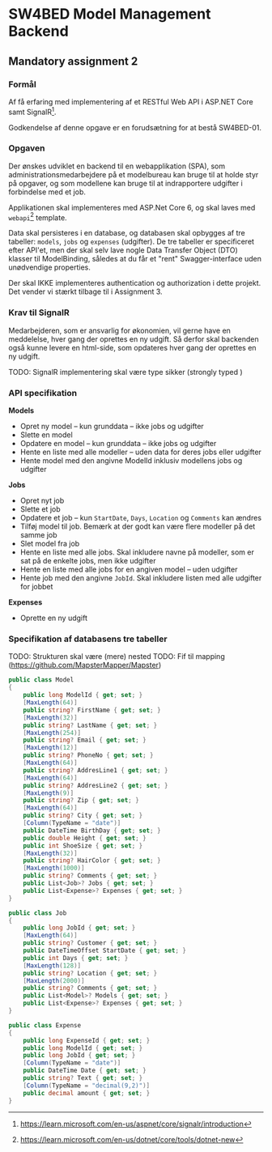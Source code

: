 # SW4BED Model Management Backend 
## Mandatory assignment 2

###  Formål
Af få erfaring med implementering af et RESTful Web API i ASP.NET Core samt SignalR[^2].

Godkendelse af denne opgave er en forudsætning for at bestå SW4BED-01.

### Opgaven
Der ønskes udviklet en backend til en webapplikation (SPA), som administrationsmedarbejdere på et modelbureau kan bruge til at holde styr på opgaver, og som modellene kan bruge til at indrapportere udgifter i forbindelse med et job.  

Applikationen skal implementeres med ASP.Net Core 6, og skal laves med `webapi`[^1] template.

Data skal persisteres i en database, og databasen skal opbygges af tre tabeller: `models`, `jobs` og `expenses` (udgifter). De tre tabeller er specificeret efter API'et, men der skal selv lave nogle Data Transfer Object (DTO) klasser til ModelBinding, således at du får et "rent" Swagger-interface uden unødvendige properties. 

Der skal IKKE implementeres authentication og authorization i dette projekt. Det vender vi stærkt tilbage til i Assignment 3.

### Krav til SignalR
Medarbejderen, som er ansvarlig for økonomien, vil gerne have en meddelelse, hver gang der oprettes en ny udgift. Så derfor skal backenden også kunne levere en html-side, som opdateres hver gang der oprettes en ny udgift.

TODO: SignalR implementering skal være type sikker (strongly typed )

### API specifikation

**Models**
- Opret ny model – kun grunddata – ikke jobs og udgifter
- Slette en model
- Opdatere en model – kun grunddata – ikke jobs og udgifter
- Hente en liste med alle modeller – uden data for deres jobs eller udgifter
- Hente model med den angivne ModelId inklusiv modellens jobs og udgifter

**Jobs**
- Opret nyt job
- Slette et job
- Opdatere et job – kun `StartDate`, `Days`, `Location` og `Comments` kan ændres
- Tilføj model til job. Bemærk at der godt kan være flere modeller på det samme job
- Slet model fra job
- Hente en liste med alle jobs. Skal inkludere navne på modeller, som er sat på de enkelte jobs, men ikke udgifter
- Hente en liste med alle jobs for en angiven model – uden udgifter
- Hente job med den angivne `JobId`. Skal inkludere listen med alle udgifter for jobbet
    
**Expenses**
- Oprette en ny udgift

### Specifikation af databasens tre tabeller

TODO: Strukturen skal være (mere) nested
TODO: Fif til mapping (https://github.com/MapsterMapper/Mapster)

```csharp
public class Model
{
	public long ModelId { get; set; }
	[MaxLength(64)]
	public string? FirstName { get; set; }
	[MaxLength(32)]
	public string? LastName { get; set; } 
	[MaxLength(254)]  
	public string? Email { get; set; } 
	[MaxLength(12)]
	public string? PhoneNo { get; set; }
	[MaxLength(64)]
	public string? AddresLine1 { get; set; }
	[MaxLength(64)]
	public string? AddresLine2 { get; set; }
	[MaxLength(9)]
	public string? Zip { get; set; }
	[MaxLength(64)]
	public string? City { get; set; } 
	[Column(TypeName = "date")]  
	public DateTime BirthDay { get; set; } 
	public double Height { get; set; } 
	public int ShoeSize { get; set; } 
	[MaxLength(32)]
	public string? HairColor { get; set; } 
	[MaxLength(1000)]  
	public string? Comments { get; set; }
	public List<Job>? Jobs { get; set; } 
	public List<Expense>? Expenses { get; set; }
}
```

```csharp
public class Job
{
	public long JobId { get; set; } 
	[MaxLength(64)]  
	public string? Customer { get; set; }  
	public DateTimeOffset StartDate { get; set; } 
	public int Days { get; set; } 
	[MaxLength(128)]
	public string? Location { get; set; } 
	[MaxLength(2000)]  
	public string? Comments { get; set; }
	public List<Model>? Models { get; set; }
	public List<Expense>? Expenses { get; set; }
}

```

```csharp
public class Expense
{
	public long ExpenseId { get; set; } 
	public long ModelId { get; set; } 
	public long JobId { get; set; } 
	[Column(TypeName = "date")]
	public DateTime Date { get; set; }
	public string? Text { get; set; }
	[Column(TypeName = "decimal(9,2)")]
	public decimal amount { get; set; }
}
```

[^1]: https://learn.microsoft.com/en-us/dotnet/core/tools/dotnet-new
[^2]: https://learn.microsoft.com/en-us/aspnet/core/signalr/introduction
